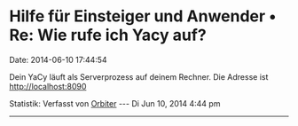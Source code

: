 Hilfe für Einsteiger und Anwender • Re: Wie rufe ich Yacy auf?
==============================================================

Date: 2014-06-10 17:44:54

Dein YaCy läuft als Serverprozess auf deinem Rechner. Die Adresse ist\
<http://localhost:8090>

Statistik: Verfasst von
[Orbiter](http://forum.yacy-websuche.de/memberlist.php?mode=viewprofile&u=2)
--- Di Jun 10, 2014 4:44 pm

------------------------------------------------------------------------
